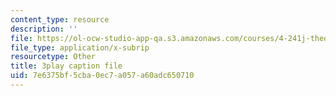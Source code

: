 ```yaml
---
content_type: resource
description: ''
file: https://ol-ocw-studio-app-qa.s3.amazonaws.com/courses/4-241j-theory-of-city-form-spring-2013/7e6375bf5cba0ec7a057a60adc650710_rbTLRBdEcqA.srt
file_type: application/x-subrip
resourcetype: Other
title: 3play caption file
uid: 7e6375bf-5cba-0ec7-a057-a60adc650710
---
```

